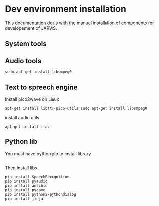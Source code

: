 # Dev environment installation

This documentation deals with the manual installation of components for developement of JARVIS.

## System tools
## Audio tools
```
sudo apt-get install libsmpeg0
```

## Text to spreech engine
Install pico2wave on Linux
```
apt-get install libtts-pico-utils sudo apt-get install libsmpeg0
```


install audio utils
```
apt-get install flac
```

## Python lib
You must have python pip to install library
```

```
Then install libs
```
pip install SpeechRecognition
pip install pyaudio
pip install ansible
pip install pygame
pip install python2-pythondialog
pip install jinja
```